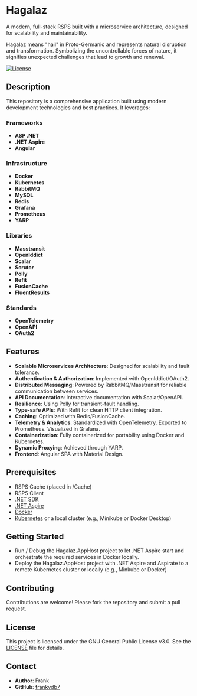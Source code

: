 # Hagalaz

A modern, full-stack RSPS built with a microservice architecture, designed for scalability and maintainability.

Hagalaz means "hail" in Proto-Germanic and represents natural disruption and transformation. Symbolizing the uncontrollable forces of nature, it signifies unexpected challenges that lead to growth and renewal.

[![License](https://img.shields.io/badge/license-GPLv3-blue)](LICENSE)

## Description

This repository is a comprehensive application built using modern development technologies and best practices. It leverages:

### Frameworks
- **ASP .NET**
- **.NET Aspire**
- **Angular**

### Infrastructure
- **Docker**
- **Kubernetes**
- **RabbitMQ**
- **MySQL**
- **Redis**
- **Grafana**
- **Prometheus**
- **YARP**

### Libraries
- **Masstransit**
- **OpenIddict**
- **Scalar**
- **Scrutor**
- **Polly**
- **Refit**
- **FusionCache**
- **FluentResults**

### Standards
- **OpenTelemetry**
- **OpenAPI**
- **OAuth2**

## Features

- **Scalable Microservices Architecture**: Designed for scalability and fault tolerance.
- **Authentication & Authorization**: Implemented with OpenIddict/OAuth2.
- **Distributed Messaging**: Powered by RabbitMQ/Masstransit for reliable communication between services.
- **API Documentation**: Interactive documentation with Scalar/OpenAPI.
- **Resilience**: Using Polly for transient-fault handling.
- **Type-safe APIs**: With Refit for clean HTTP client integration.
- **Caching**: Optimized with Redis/FusionCache.
- **Telemetry & Analytics**: Standardized with OpenTelemetry. Exported to Prometheus. Visualized in Grafana.
- **Containerization**: Fully containerized for portability using Docker and Kubernetes.
- **Dynamic Proxying**: Achieved through YARP.
- **Frontend**: Angular SPA with Material Design.

## Prerequisites

- RSPS Cache (placed in /Cache)
- RSPS Client
- [.NET SDK](https://dotnet.microsoft.com/download)
- [.NET Aspire](https://learn.microsoft.com/en-us/dotnet/aspire/)
- [Docker](https://www.docker.com/)
- [Kubernetes](https://kubernetes.io/) or a local cluster (e.g., Minikube or Docker Desktop)

## Getting Started

- Run / Debug the Hagalaz.AppHost project to let .NET Aspire start and orchestrate the required services in Docker locally.
- Deploy the Hagalaz.AppHost project with .NET Aspire and Aspirate to a remote Kubernetes cluster or locally (e.g., Minkube or Docker)

## Contributing

Contributions are welcome! Please fork the repository and submit a pull request.

## License

This project is licensed under the GNU General Public License v3.0. See the [LICENSE](LICENSE) file for details.

## Contact

- **Author**: Frank
- **GitHub**: [frankvdb7](https://github.com/frankvdb7)

